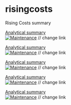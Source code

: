 # risingcosts
Rising Costs summary


[Analytical summary]()  
[![Maintenance](https://img.shields.io/badge/Status-Deprecated-red.svg)](https://github.com/dsofe/risingcosts/edit/main/README.md) // change link

[Analytical summary]()  
[![Maintenance](https://img.shields.io/badge/Status-Deprecated-red.svg)](https://github.com/dsofe/risingcosts/edit/main/README.md)    // change link

[Analytical summary]()  
[![Maintenance](https://img.shields.io/badge/Status-Deprecated-red.svg)](https://github.com/dsofe/risingcosts/edit/main/README.md)   // change link 

[Analytical summary]()  
[![Maintenance](https://img.shields.io/badge/Status-Active-green.svg)](https://github.com/dsofe/risingcosts/edit/main/README.md)   // change link 

[Analytical summary]()  
[![Maintenance](https://img.shields.io/badge/Status-Active-green.svg)](https://github.com/dsofe/risingcosts/edit/main/README.md) // change link    
